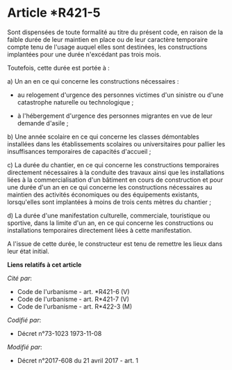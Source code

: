 # Article *R421-5

Sont dispensées de toute formalité au titre du présent code, en raison de la faible durée de leur maintien en place ou de
leur caractère temporaire compte tenu de l'usage auquel elles sont destinées, les constructions implantées pour une durée
n'excédant pas trois mois.

Toutefois, cette durée est portée à :

a) Un an en ce qui concerne les constructions nécessaires :

- au relogement d'urgence des personnes victimes d'un sinistre ou d'une catastrophe naturelle ou technologique ;

- à l'hébergement d'urgence des personnes migrantes en vue de leur demande d'asile ;

b) Une année scolaire en ce qui concerne les classes démontables installées dans les établissements scolaires ou
universitaires pour pallier les insuffisances temporaires de capacités d'accueil ;

c) La durée du chantier, en ce qui concerne les constructions temporaires directement nécessaires à la conduite des travaux
ainsi que les installations liées à la commercialisation d'un bâtiment en cours de construction et pour une durée d'un an en
ce qui concerne les constructions nécessaires au maintien des activités économiques ou des équipements existants,
lorsqu'elles sont implantées à moins de trois cents mètres du chantier ;

d) La durée d'une manifestation culturelle, commerciale, touristique ou sportive, dans la limite d'un an, en ce qui concerne
les constructions ou installations temporaires directement liées à cette manifestation.

A l'issue de cette durée, le constructeur est tenu de remettre les lieux dans leur état initial.

**Liens relatifs à cet article**

_Cité par_:

  - Code de l'urbanisme - art. *R421-6 (V)
  - Code de l'urbanisme - art. R*421-7 (V)
  - Code de l'urbanisme - art. R*422-3 (M)

_Codifié par_:

  - Décret n°73-1023 1973-11-08

_Modifié par_:

  - Décret n°2017-608 du 21 avril 2017 - art. 1
